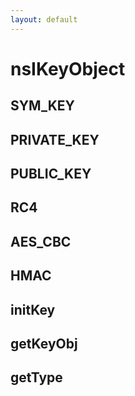```yaml
---
layout: default
---
```


# nsIKeyObject #

## SYM_KEY ##

## PRIVATE_KEY ##

## PUBLIC_KEY ##

## RC4 ##

## AES_CBC ##

## HMAC ##

## initKey ##

## getKeyObj ##

## getType ##
